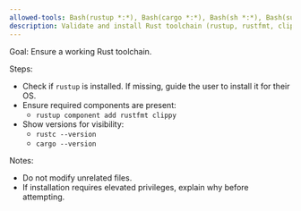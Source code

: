 ```yaml
---
allowed-tools: Bash(rustup *:*), Bash(cargo *:*), Bash(sh *:*), Bash(sudo *:*)
description: Validate and install Rust toolchain (rustup, rustfmt, clippy)
---
```


Goal: Ensure a working Rust toolchain.

Steps:
- Check if `rustup` is installed. If missing, guide the user to install it for their OS.
- Ensure required components are present:
  - `rustup component add rustfmt clippy`
- Show versions for visibility:
  - `rustc --version`
  - `cargo --version`

Notes:
- Do not modify unrelated files.
- If installation requires elevated privileges, explain why before attempting.